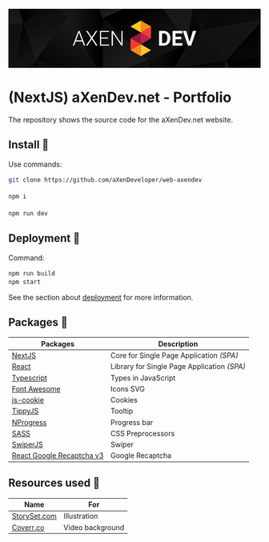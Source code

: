 ![GitHub Header](https://raw.githubusercontent.com/aXenDeveloper/aXenDeveloper/master/header-github.png)

# (NextJS) aXenDev.net - Portfolio

The repository shows the source code for the aXenDev.net website.

## Install 🧰

Use commands:

```bash
git clone https://github.com/aXenDeveloper/web-axendev

npm i

npm run dev
```

## Deployment 🔨

Command:

```bash
npm run build
npm start
```

See the section about [deployment](https://nextjs.org/docs/deployment) for more information.

## Packages 📂

| Packages                                                                             | Description                                 |
| ------------------------------------------------------------------------------------ | ------------------------------------------- |
| [NextJS](https://nextjs.org/)                                                        | Core for Single Page Application _(SPA)_    |
| [React](https://reactjs.org/)                                                        | Library for Single Page Application _(SPA)_ |
| [Typescript](https://www.typescriptlang.org/)                                        | Types in JavaScript                         |
| [Font Awesome](https://fontawesome.com/)                                             | Icons SVG                                   |
| [js-cookie](https://www.npmjs.com/package/js-cookie)                                 | Cookies                                     |
| [TippyJS](https://atomiks.github.io/tippyjs/)                                        | Tooltip                                     |
| [NProgress](https://www.npmjs.com/package/nprogress)                                 | Progress bar                                |
| [SASS](https://www.npmjs.com/package/sass)                                           | CSS Preprocessors                           |
| [SwiperJS](https://swiperjs.com/)                                                    | Swiper                                      |
| [React Google Recaptcha v3](https://www.npmjs.com/package/react-google-recaptcha-v3) | Google Recaptcha                            |

## Resources used 📝

| Name                                  | For              |
| ------------------------------------- | ---------------- |
| [StorySet.com](https://storyset.com/) | Illustration     |
| [Coverr.co](https://coverr.co/)       | Video background |
